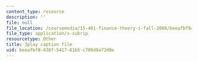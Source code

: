 ```yaml
---
content_type: resource
description: ''
file: null
file_location: /coursemedia/15-401-finance-theory-i-fall-2008/beeafbf8438f541781b5c709d8a72d0e_Q2qjnLO3I_M.vtt
file_type: application/x-subrip
resourcetype: Other
title: 3play caption file
uid: beeafbf8-438f-5417-81b5-c709d8a72d0e
---
```


